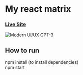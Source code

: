 # My react matrix
### [Live Site](https://frankcastro.com/)

![Modern UI/UX GPT-3](https://i.ibb.co/TR5LW9z/image.png)

## How to run
npm install (to install dependencies)  
npm start